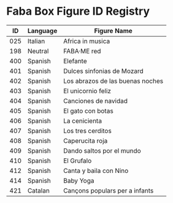 # Faba Box Figure ID Registry

| ID    | Language | Figure Name                      |
|-------|----------|----------------------------------|
| 025   | Italian  | Africa in musica                 |
| 198   | Neutral  | FABA·ME red                      |
| 400   | Spanish  | Elefante                         |
| 401   | Spanish  | Dulces sinfonias de Mozard       |
| 402   | Spanish  | Los abrazos de las buenas noches |
| 403   | Spanish  | El unicornio feliz               |
| 404   | Spanish  | Canciones de navidad             |
| 405   | Spanish  | El gato con botas                |
| 406   | Spanish  | La cenicienta                    |
| 407   | Spanish  | Los tres cerditos                |
| 408   | Spanish  | Caperucita roja                  |
| 409   | Spanish  | Dando saltos por el mundo        |
| 410   | Spanish  | El Grufalo                       |
| 412   | Spanish  | Canta y baila con Nino           |
| 414   | Spanish  | Baby Yoga                        |
| 421   | Catalan  | Cançons populars per a infants   |